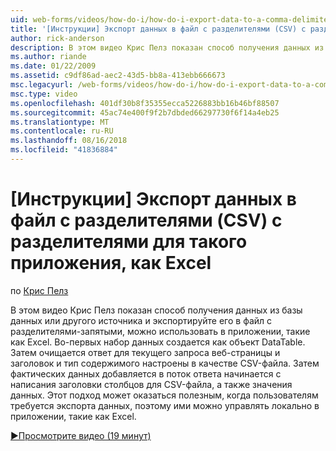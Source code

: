 ```yaml
---
uid: web-forms/videos/how-do-i/how-do-i-export-data-to-a-comma-delimited-csv-file-for-an-application-like-excel
title: '[Инструкции] Экспорт данных в файл с разделителями (CSV) с разделителями для такого приложения, как Excel | Документация Майкрософт'
author: rick-anderson
description: В этом видео Крис Пелз показан способ получения данных из базы данных или другого источника и экспортируйте его в файл с разделителями-запятыми, можно использовать в приложении li...
ms.author: riande
ms.date: 01/22/2009
ms.assetid: c9df86ad-aec2-43d5-bb8a-413ebb666673
msc.legacyurl: /web-forms/videos/how-do-i/how-do-i-export-data-to-a-comma-delimited-csv-file-for-an-application-like-excel
msc.type: video
ms.openlocfilehash: 401df30b8f35355ecca5226883bb16b46bf88507
ms.sourcegitcommit: 45ac74e400f9f2b7dbded66297730f6f14a4eb25
ms.translationtype: MT
ms.contentlocale: ru-RU
ms.lasthandoff: 08/16/2018
ms.locfileid: "41836884"
---
```

<a name="how-do-i-export-data-to-a-comma-delimited-csv-file-for-an-application-like-excel"></a>[Инструкции] Экспорт данных в файл с разделителями (CSV) с разделителями для такого приложения, как Excel
====================
по [Крис Пелз](https://twitter.com/chrispels)

В этом видео Крис Пелз показан способ получения данных из базы данных или другого источника и экспортируйте его в файл с разделителями-запятыми, можно использовать в приложении, такие как Excel. Во-первых набор данных создается как объект DataTable. Затем очищается ответ для текущего запроса веб-страницы и заголовок и тип содержимого настроены в качестве CSV-файла. Затем фактических данных добавляется в поток ответа начинается с написания заголовки столбцов для CSV-файла, а также значения данных. Этот подход может оказаться полезным, когда пользователям требуется экспорта данных, поэтому ими можно управлять локально в приложении, такие как Excel.

[&#9654;Просмотрите видео (19 минут)](https://channel9.msdn.com/Blogs/ASP-NET-Site-Videos/how-do-i-export-data-to-a-comma-delimited-csv-file-for-an-application-like-excel)
